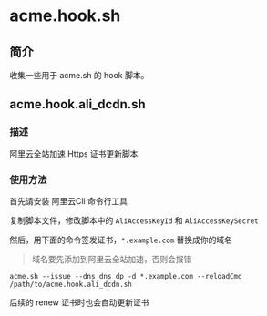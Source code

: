 # acme.hook.sh

## 简介

收集一些用于 acme.sh 的 hook 脚本。

## acme.hook.ali_dcdn.sh

### 描述

阿里云全站加速 Https 证书更新脚本

### 使用方法

首先请安装 阿里云Cli 命令行工具

复制脚本文件，修改脚本中的 `AliAccessKeyId` 和 `AliAccessKeySecret`

然后，用下面的命令签发证书，`*.example.com` 替换成你的域名

> 域名要先添加到阿里云全站加速，否则会报错

```
acme.sh --issue --dns dns_dp -d *.example.com --reloadCmd /path/to/acme.hook.ali_dcdn.sh
```

后续的 renew 证书时也会自动更新证书